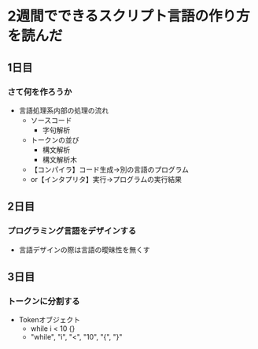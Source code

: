 # 2週間でできるスクリプト言語の作り方を読んだ
## 1日目
### さて何を作ろうか
- 言語処理系内部の処理の流れ
  - ソースコード
    - 字句解析
  - トークンの並び
    - 構文解析
    - 構文解析木
  - 【コンパイラ】コード生成→別の言語のプログラム
  - or【インタプリタ】実行→プログラムの実行結果

## 2日目
### プログラミング言語をデザインする
- 言語デザインの際は言語の曖昧性を無くす

## 3日目
### トークンに分割する
- Tokenオブジェクト
  - while i < 10 {}
  - "while", "i", "<", "10", "{", "}"
